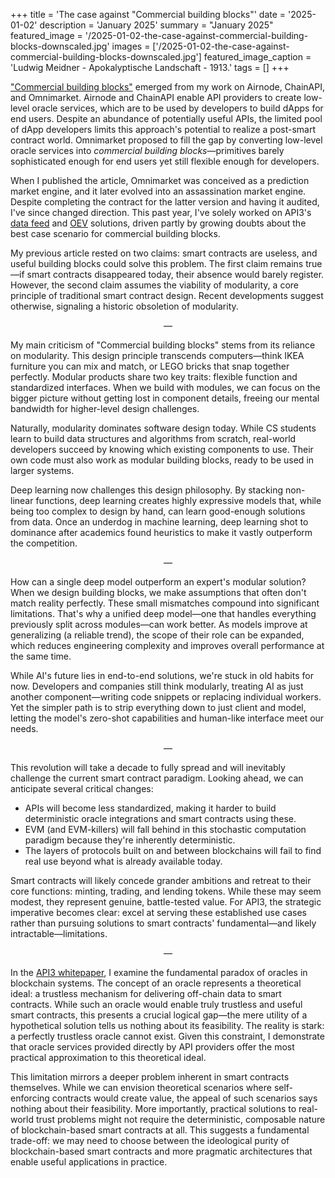 +++
title = 'The case against "Commercial building blocks"'
date = '2025-01-02'
description = 'January 2025'
summary = "January 2025"
featured_image = '/2025-01-02-the-case-against-commercial-building-blocks-downscaled.jpg'
images = ['/2025-01-02-the-case-against-commercial-building-blocks-downscaled.jpg']
featured_image_caption = 'Ludwig Meidner - Apokalyptische Landschaft - 1913.'
tags = []
+++

["Commercial building blocks"](https://blog.benligiray.com/post/2022-04-17-commercial-building-blocks/) emerged from my work on Airnode, ChainAPI, and Omnimarket.
Airnode and ChainAPI enable API providers to create low-level oracle services, which are to be used by developers to build dApps for end users.
Despite an abundance of potentially useful APIs, the limited pool of dApp developers limits this approach's potential to realize a post-smart contract world.
Omnimarket proposed to fill the gap by converting low-level oracle services into _commercial building blocks_—primitives barely sophisticated enough for end users yet still flexible enough for developers.

When I published the article, Omnimarket was conceived as a prediction market engine, and it later evolved into an assassination market engine.
Despite completing the contract for the latter version and having it audited, I've since changed direction.
This past year, I've solely worked on API3's [data feed](https://blog.benligiray.com/post/2022-31-05-dapis-apis-for-dapps/) and [OEV](https://blog.benligiray.com/post/2022-11-01-oracle-extractable-value-oev/) solutions, driven partly by growing doubts about the best case scenario for commercial building blocks.

My previous article rested on two claims: smart contracts are useless, and useful building blocks could solve this problem.
The first claim remains true—if smart contracts disappeared today, their absence would barely register.
However, the second claim assumes the viability of modularity, a core principle of traditional smart contract design.
Recent developments suggest otherwise, signaling a historic obsoletion of modularity.

<div style="text-align: center"> — </div>

My main criticism of "Commercial building blocks" stems from its reliance on modularity.
This design principle transcends computers—think IKEA furniture you can mix and match, or LEGO bricks that snap together perfectly.
Modular products share two key traits: flexible function and standardized interfaces.
When we build with modules, we can focus on the bigger picture without getting lost in component details, freeing our mental bandwidth for higher-level design challenges.

Naturally, modularity dominates software design today.
While CS students learn to build data structures and algorithms from scratch, real-world developers succeed by knowing which existing components to use.
Their own code must also work as modular building blocks, ready to be used in larger systems.

Deep learning now challenges this design philosophy.
By stacking non-linear functions, deep learning creates highly expressive models that, while being too complex to design by hand, can learn good-enough solutions from data.
Once an underdog in machine learning, deep learning shot to dominance after academics found heuristics to make it vastly outperform the competition.

<div style="text-align: center"> — </div>

How can a single deep model outperform an expert's modular solution? When we design building blocks, we make assumptions that often don't match reality perfectly.
These small mismatches compound into significant limitations.
That's why a unified deep model—one that handles everything previously split across modules—can work better.
As models improve at generalizing (a reliable trend), the scope of their role can be expanded, which reduces engineering complexity and improves overall performance at the same time.

While AI's future lies in end-to-end solutions, we're stuck in old habits for now.
Developers and companies still think modularly, treating AI as just another component—writing code snippets or replacing individual workers.
Yet the simpler path is to strip everything down to just client and model, letting the model's zero-shot capabilities and human-like interface meet our needs.

<div style="text-align: center"> — </div>

This revolution will take a decade to fully spread and will inevitably challenge the current smart contract paradigm.
Looking ahead, we can anticipate several critical changes:
- APIs will become less standardized, making it harder to build deterministic oracle integrations and smart contracts using these.
- EVM (and EVM-killers) will fall behind in this stochastic computation paradigm because they're inherently deterministic.
- The layers of protocols built on and between blockchains will fail to find real use beyond what is already available today.

Smart contracts will likely concede grander ambitions and retreat to their core functions: minting, trading, and lending tokens.
While these may seem modest, they represent genuine, battle-tested value.
For API3, the strategic imperative becomes clear: excel at serving these established use cases rather than pursuing solutions to smart contracts' fundamental—and likely intractable—limitations.

<div style="text-align: center"> — </div>

In the [API3 whitepaper](https://raw.githubusercontent.com/api3dao/api3-whitepaper/master/api3-whitepaper.pdf), I examine the fundamental paradox of oracles in blockchain systems.
The concept of an oracle represents a theoretical ideal: a trustless mechanism for delivering off-chain data to smart contracts.
While such an oracle would enable truly trustless and useful smart contracts, this presents a crucial logical gap—the mere utility of a hypothetical solution tells us nothing about its feasibility.
The reality is stark: a perfectly trustless oracle cannot exist.
Given this constraint, I demonstrate that oracle services provided directly by API providers offer the most practical approximation to this theoretical ideal.

This limitation mirrors a deeper problem inherent in smart contracts themselves.
While we can envision theoretical scenarios where self-enforcing contracts would create value, the appeal of such scenarios says nothing about their feasibility.
More importantly, practical solutions to real-world trust problems might not require the deterministic, composable nature of blockchain-based smart contracts at all.
This suggests a fundamental trade-off: we may need to choose between the ideological purity of blockchain-based smart contracts and more pragmatic architectures that enable useful applications in practice.
